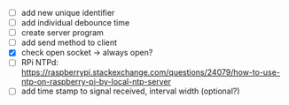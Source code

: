 - [ ] add new unique identifier 
- [ ] add individual debounce time
- [ ] create server program
- [ ] add send method to client
- [x] check open socket -> always open?
- [ ] RPi NTPd: https://raspberrypi.stackexchange.com/questions/24079/how-to-use-ntp-on-raspberry-pi-by-local-ntp-server
- [ ] add time stamp to signal received, interval width (optional?)
